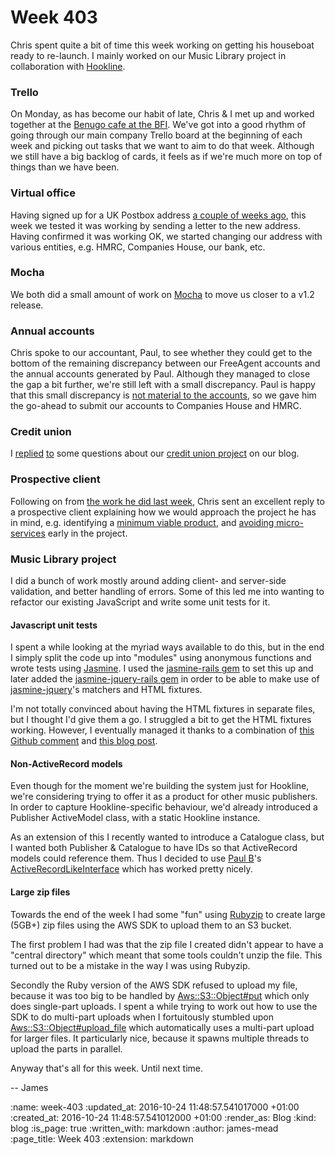 Week 403
========

Chris spent quite a bit of time this week working on getting his houseboat ready to re-launch. I mainly worked on our Music Library project in collaboration with [Hookline][].

### Trello

On Monday, as has become our habit of late, Chris & I met up and worked together at the [Benugo cafe at the BFI][bfi-benugo]. We've got into a good rhythm of going through our main company Trello board at the beginning of each week and picking out tasks that we want to aim to do that week. Although we still have a big backlog of cards, it feels as if we're much more on top of things than we have been.

### Virtual office

Having signed up for a UK Postbox address [a couple of weeks ago][virtual-office], this week we tested it was working by sending a letter to the new address. Having confirmed it was working OK, we started changing our address with various entities, e.g. HMRC, Companies House, our bank, etc.

### Mocha

We both did a small amount of work on [Mocha][] to move us closer to a v1.2 release.

### Annual accounts

Chris spoke to our accountant, Paul, to see whether they could get to the bottom of the remaining discrepancy between our FreeAgent accounts and the annual accounts generated by Paul. Although they managed to close the gap a bit further, we're still left with a small discrepancy. Paul is happy that this small discrepancy is [not material to the accounts][materiality], so we gave him the go-ahead to submit our accounts to Companies House and HMRC.

### Credit union

I [replied][comment-2930917130] [to][comment-2930903634] some questions about our [credit union project][] on our blog.

### Prospective client

Following on from [the work he did last week][prospective-client-faqs], Chris sent an excellent reply to a prospective client explaining how we would approach the project he has in mind, e.g. identifying a [minimum viable product][MVP], and [avoiding micro-services][monolith-first] early in the project.

### Music Library project

I did a bunch of work mostly around adding client- and server-side validation, and better handling of errors. Some of this led me into wanting to refactor our existing JavaScript and write some unit tests for it.

#### Javascript unit tests

I spent a while looking at the myriad ways available to do this, but in the end I simply split the code up into "modules" using anonymous functions and wrote tests using [Jasmine][]. I used the [jasmine-rails gem][] to set this up and later added the [jasmine-jquery-rails gem][] in order to be able to make use of [jasmine-jquery][]'s matchers and HTML fixtures.

I'm not totally convinced about having the HTML fixtures in separate files, but I thought I'd give them a go. I struggled a bit to get the HTML fixtures working. However, I eventually managed it thanks to a combination of [this Github comment][comment-48640368] and [this blog post][using-jasmine-with-rails-4.1].

#### Non-ActiveRecord models

Even though for the moment we're building the system just for Hookline, we're considering trying to offer it as a product for other music publishers. In order to capture Hookline-specific behaviour, we'd already introduced a Publisher ActiveModel class, with a static Hookline instance.

As an extension of this I recently wanted to introduce a Catalogue class, but I wanted both Publisher & Catalogue to have IDs so that ActiveRecord models could reference them. Thus I decided to use [Paul B][]'s [ActiveRecordLikeInterface][] which has worked pretty nicely.

#### Large zip files

Towards the end of the week I had some "fun" using [Rubyzip][] to create large (5GB+) zip files using the AWS SDK to upload them to an S3 bucket.

The first problem I had was that the zip file I created didn't appear to have a "central directory" which meant that some tools couldn't unzip the file. This turned out to be a mistake in the way I was using Rubyzip.

Secondly the Ruby version of the AWS SDK refused to upload my file, because it was too big to be handled by [Aws::S3::Object#put][] which only does single-part uploads. I spent a while trying to work out how to use the SDK to do multi-part uploads when I fortuitously stumbled upon [Aws::S3::Object#upload_file][] which automatically uses a multi-part upload for larger files. It particularly nice, because it spawns multiple threads to upload the parts in parallel.

Anyway that's all for this week. Until next time.

-- James

[Hookline]: http://hookline.tv/
[bfi-benugo]: http://www.benugo.com/restaurants/bfi-bar-kitchen
[virtual-office]: /week-401#virtual-office
[Mocha]: /mocha/docs/
[materiality]: https://en.wikipedia.org/wiki/Materiality_(auditing)
[credit union project]: /credit-union
[comment-2930917130]: http://gofreerange.com/project-credit-union-day-1#comment-2930917130
[comment-2930903634]: http://gofreerange.com/project-credit-union-day-1#comment-2930903634
[prospective-client-faqs]: /week-402#potential-client-faqs
[MVP]: https://en.wikipedia.org/wiki/Minimum_viable_product
[monolith-first]: http://martinfowler.com/bliki/MonolithFirst.html
[Jasmine]: http://jasmine.github.io/
[jasmine-rails gem]: https://github.com/searls/jasmine-rails
[jasmine-jquery-rails gem]: https://github.com/travisjeffery/jasmine-jquery-rails
[jasmine-jquery]: https://github.com/velesin/jasmine-jquery
[using-jasmine-with-rails-4.1]: http://nicholshayes.co.uk/blog/?p=507
[comment-48640368]: https://github.com/searls/jasmine-rails/issues/123#issuecomment-48640368
[Paul B]: http://po-ru.com/
[ActiveRecordLikeInterface]: https://github.com/alphagov/whitehall/blob/84cb4717e2c1d710e71972e02a3afec957bce8f5/lib/active_record_like_interface.rb
[Rubyzip]: https://github.com/rubyzip/rubyzip
[Aws::S3::Object#put]: http://docs.aws.amazon.com/sdkforruby/api/Aws/S3/Object.html#put-instance_method
[Aws::S3::Object#upload_file]: http://docs.aws.amazon.com/sdkforruby/api/Aws/S3/Object.html#upload_file-instance_method

:name: week-403
:updated_at: 2016-10-24 11:48:57.541017000 +01:00
:created_at: 2016-10-24 11:48:57.541012000 +01:00
:render_as: Blog
:kind: blog
:is_page: true
:written_with: markdown
:author: james-mead
:page_title: Week 403
:extension: markdown
